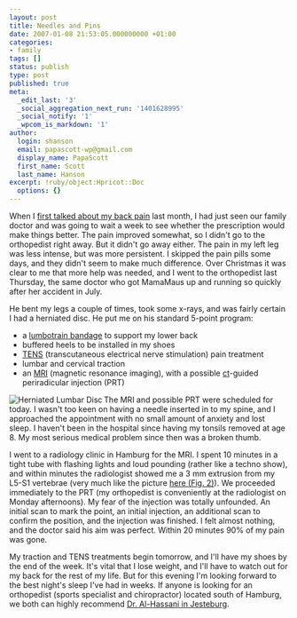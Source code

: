 ```yaml
---
layout: post
title: Needles and Pins
date: 2007-01-08 21:53:05.000000000 +01:00
categories:
- family
tags: []
status: publish
type: post
published: true
meta:
  _edit_last: '3'
  _social_aggregation_next_run: '1401628995'
  _social_notify: '1'
  _wpcom_is_markdown: '1'
author:
  login: shanson
  email: papascott-wp@gmail.com
  display_name: PapaScott
  first_name: Scott
  last_name: Hanson
excerpt: !ruby/object:Hpricot::Doc
  options: {}
---
```

<p>When I <a href="https://www.papascott.de/archives/2006/12/06/pinch-my-grits/">first talked about my back pain</a> last month, I had just seen our family doctor and was going to wait a week to see whether the prescription would make things better. The pain improved somewhat, so I didn't go to the orthopedist right away. But it didn't go away either. The pain in my left leg was less intense, but was more persistent. I skipped the pain pills some days, and they didn't seem to make much difference. Over Christmas it was clear to me that more help was needed, and I went to the orthopedist last Thursday, the same doctor who got MamaMaus up and running so quickly after her accident in July.</p>
<p>He bent my legs a couple of times, took some x-rays, and was fairly certain I had a herniated disc. He put me on his standard 5-point program:</p>
<ul>
<li>a <a href="http://www.painreliever.com/lumbotrain.html">lumbotrain bandage</a> to support my lower back</li>
<li>buffered heels to be installed in my shoes</li>
<li><a href="http://en.wikipedia.org/wiki/Transcutaneous_electrical_nerve_stimulation">TENS</a> (transcutaneous electrical nerve stimulation) pain treatment</li>
<li>lumbar and cervical traction</li>
<li>an <a href="http://en.wikipedia.org/wiki/Magnetic_resonance_imaging">MRI</a> (magnetic resonance imaging), with a possible <a href="http://en.wikipedia.org/wiki/Computed_tomography">ct</a>-guided periradicular injection (PRT)</li>
</ul>
<p><a href="http://www.spine-health.com/topics/cd/overview/lumbar/young/lum01.html"><img src="https://www.papascott.de/wordpress/wp-content/uploads/2007/01/herniated_lumbar_disc.jpg" alt="Herniated Lumbar Disc" title="" align="left" /></a>The MRI and possible PRT were scheduled for today. I wasn't too keen on having a needle inserted in to my spine, and I approached the appointment with no small amount of anxiety and lost sleep. I haven't been in the hospital since having my tonsils removed at age 8. My most serious medical problem since then was a broken thumb.</p>
<p>I went to a radiology clinic in Hamburg for the MRI. I spent 10 minutes in a tight tube with flashing lights and loud pounding (rather like a techno show), and within minutes the radiologist showed me a 3 mm extrusion from my L5-S1 vertebrae (very much like the picture <a href="http://www.spine-health.com/topics/cd/overview/lumbar/young/lum01.html">here (Fig. 2)</a>). We proceeded immediately to the PRT (my orthopedist is conveniently at the radiologist on Monday afternoons). My fear of the injection was totally unfounded. An initial scan to mark the point, an initial injection, an additional scan to confirm the position, and the injection was finished. I felt almost nothing, and the doctor said his aim was perfect. Within 20 minutes 90% of my pain was gone.</p>
<p>My traction and TENS treatments begin tomorrow, and I'll have my shoes by the end of the week. It's vital that I lose weight, and I'll have to watch out for my back for the rest of my life. But for this evening I'm looking forward to the best night's sleep I've had in weeks. If anyone is looking for an orthopedist (sports specialist and chiropractor) located south of Hamburg, we both can highly recommend <a href="http://www.google.com/search?q=arzt+al-hassani+jesteburg">Dr. Al-Hassani in Jesteburg</a>.</p>

